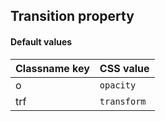 ## Transition property


<!-- <values.transitionProperty> -->
#### Default values
|Classname key|CSS value      |
|-------------|---------------|
|o            |```opacity```  |
|trf          |```transform```|

<!-- </values.transitionProperty> -->

<!-- <variants.transitionProperty> -->

<!-- </variants.transitionProperty> -->